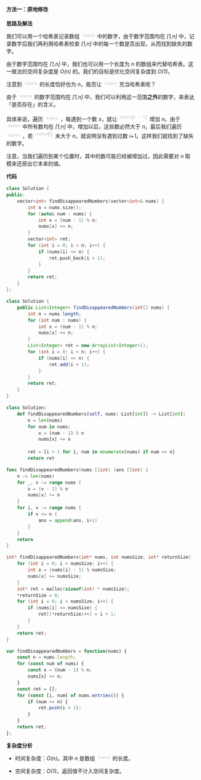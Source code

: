 #### 方法一：原地修改

**思路及解法**

我们可以用一个哈希表记录数组 ![\textit{nums} ](./p__textit{nums}_.png)  中的数字，由于数字范围均在 *[1,n]* 中，记录数字后我们再利用哈希表检查 *[1,n]* 中的每一个数是否出现，从而找到缺失的数字。

由于数字范围均在 *[1,n]* 中，我们也可以用一个长度为 *n* 的数组来代替哈希表。这一做法的空间复杂度是 *O(n)* 的。我们的目标是优化空间复杂度到 *O(1)*。

注意到 ![\textit{nums} ](./p__textit{nums}_.png)  的长度恰好也为 *n*，能否让 ![\textit{nums} ](./p__textit{nums}_.png)  充当哈希表呢？

由于 ![\textit{nums} ](./p__textit{nums}_.png)  的数字范围均在 *[1,n]* 中，我们可以利用这一范围**之外**的数字，来表达「是否存在」的含义。

具体来说，遍历 ![\textit{nums} ](./p__textit{nums}_.png) ，每遇到一个数 *x*，就让 ![\textit{nums}\[x-1\] ](./p__textit{nums}_x-1__.png)  增加 *n*。由于 ![\textit{nums} ](./p__textit{nums}_.png)  中所有数均在 *[1,n]* 中，增加以后，这些数必然大于 *n*。最后我们遍历 ![\textit{nums} ](./p__textit{nums}_.png) ，若 ![\textit{nums}\[i\] ](./p__textit{nums}_i__.png)  未大于 *n*，就说明没有遇到过数 *i+1*。这样我们就找到了缺失的数字。

注意，当我们遍历到某个位置时，其中的数可能已经被增加过，因此需要对 *n* 取模来还原出它本来的值。

**代码**

```C++ [sol1-C++]
class Solution {
public:
    vector<int> findDisappearedNumbers(vector<int>& nums) {
        int n = nums.size();
        for (auto& num : nums) {
            int x = (num - 1) % n;
            nums[x] += n;
        }
        vector<int> ret;
        for (int i = 0; i < n; i++) {
            if (nums[i] <= n) {
                ret.push_back(i + 1);
            }
        }
        return ret;
    }
};
```

```Java [sol1-Java]
class Solution {
    public List<Integer> findDisappearedNumbers(int[] nums) {
        int n = nums.length;
        for (int num : nums) {
            int x = (num - 1) % n;
            nums[x] += n;
        }
        List<Integer> ret = new ArrayList<Integer>();
        for (int i = 0; i < n; i++) {
            if (nums[i] <= n) {
                ret.add(i + 1);
            }
        }
        return ret;
    }
}
```

```Python [sol1-Python3]
class Solution:
    def findDisappearedNumbers(self, nums: List[int]) -> List[int]:
        n = len(nums)
        for num in nums:
            x = (num - 1) % n
            nums[x] += n
        
        ret = [i + 1 for i, num in enumerate(nums) if num <= n]
        return ret
```

```go [sol1-Golang]
func findDisappearedNumbers(nums []int) (ans []int) {
    n := len(nums)
    for _, v := range nums {
        v = (v - 1) % n
        nums[v] += n
    }
    for i, v := range nums {
        if v <= n {
            ans = append(ans, i+1)
        }
    }
    return
}
```

```C [sol1-C]
int* findDisappearedNumbers(int* nums, int numsSize, int* returnSize) {
    for (int i = 0; i < numsSize; i++) {
        int x = (nums[i] - 1) % numsSize;
        nums[x] += numsSize;
    }
    int* ret = malloc(sizeof(int) * numsSize);
    *returnSize = 0;
    for (int i = 0; i < numsSize; i++) {
        if (nums[i] <= numsSize) {
            ret[(*returnSize)++] = i + 1;
        }
    }
    return ret;
}
```

```JavaScript [sol1-JavaScript]
var findDisappearedNumbers = function(nums) {
    const n = nums.length;
    for (const num of nums) {
        const x = (num - 1) % n;
        nums[x] += n;
    }
    const ret = [];
    for (const [i, num] of nums.entries()) {
        if (num <= n) {
            ret.push(i + 1);
        }
    }
    return ret;
};
```

**复杂度分析**

- 时间复杂度：*O(n)*。其中 *n* 是数组 ![\textit{nums} ](./p__textit{nums}_.png)  的长度。

- 空间复杂度：*O(1)*。返回值不计入空间复杂度。